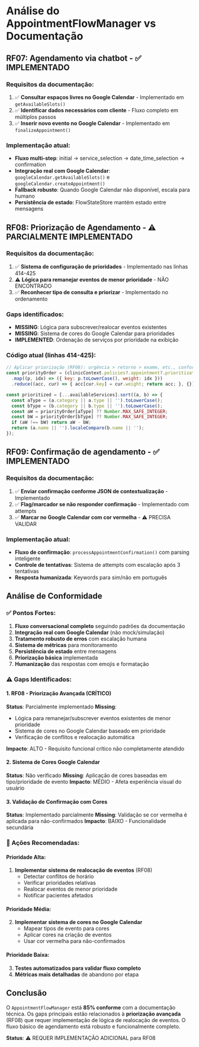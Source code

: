 # Análise do AppointmentFlowManager vs Documentação

## RF07: Agendamento via chatbot - ✅ IMPLEMENTADO

### Requisitos da documentação:
1. ✅ **Consultar espaços livres no Google Calendar** - Implementado em `getAvailableSlots()`
2. ✅ **Identificar dados necessários com cliente** - Fluxo completo em múltiplos passos
3. ✅ **Inserir novo evento no Google Calendar** - Implementado em `finalizeAppointment()`

### Implementação atual:
- **Fluxo multi-step**: initial → service_selection → date_time_selection → confirmation
- **Integração real com Google Calendar**: `googleCalendar.getAvailableSlots()` e `googleCalendar.createAppointment()`
- **Fallback robusto**: Quando Google Calendar não disponível, escala para humano
- **Persistência de estado**: FlowStateStore mantém estado entre mensagens

## RF08: Priorização de Agendamento - ⚠️ PARCIALMENTE IMPLEMENTADO

### Requisitos da documentação:
1. ✅ **Sistema de configuração de prioridades** - Implementado nas linhas 414-425
2. ⚠️ **Lógica para remanejar eventos de menor prioridade** - NÃO ENCONTRADO
3. ✅ **Reconhecer tipo de consulta e priorizar** - Implementado no ordenamento

### Gaps identificados:
- **MISSING**: Lógica para subscrever/realocar eventos existentes
- **MISSING**: Sistema de cores do Google Calendar para prioridades
- **IMPLEMENTED**: Ordenação de serviços por prioridade na exibição

### Código atual (linhas 414-425):
```javascript
// Aplicar priorização (RF08): urgência > retorno > exame, etc., conforme JSON
const priorityOrder = (clinicContext.policies?.appointment?.prioritization || [])
  .map((p, idx) => ({ key: p.toLowerCase(), weight: idx }))
  .reduce((acc, cur) => { acc[cur.key] = cur.weight; return acc; }, {});

const prioritized = [...availableServices].sort((a, b) => {
  const aType = (a.category || a.type || '').toLowerCase();
  const bType = (b.category || b.type || '').toLowerCase();
  const aW = priorityOrder[aType] ?? Number.MAX_SAFE_INTEGER;
  const bW = priorityOrder[bType] ?? Number.MAX_SAFE_INTEGER;
  if (aW !== bW) return aW - bW;
  return (a.name || '').localeCompare(b.name || '');
});
```

## RF09: Confirmação de agendamento - ✅ IMPLEMENTADO

### Requisitos da documentação:
1. ✅ **Enviar confirmação conforme JSON de contextualização** - Implementado
2. ✅ **Flag/marcador se não responder confirmação** - Implementado com attempts
3. ✅ **Marcar no Google Calendar com cor vermelha** - ⚠️ PRECISA VALIDAR

### Implementação atual:
- **Fluxo de confirmação**: `processAppointmentConfirmation()` com parsing inteligente
- **Controle de tentativas**: Sistema de attempts com escalação após 3 tentativas
- **Resposta humanizada**: Keywords para sim/não em português

## Análise de Conformidade

### ✅ Pontos Fortes:
1. **Fluxo conversacional completo** seguindo padrões da documentação
2. **Integração real com Google Calendar** (não mock/simulação)
3. **Tratamento robusto de erros** com escalação humana
4. **Sistema de métricas** para monitoramento
5. **Persistência de estado** entre mensagens
6. **Priorização básica** implementada
7. **Humanização** das respostas com emojis e formatação

### ⚠️ Gaps Identificados:

#### 1. RF08 - Priorização Avançada (CRÍTICO)
**Status**: Parcialmente implementado
**Missing**: 
- Lógica para remanejar/subscrever eventos existentes de menor prioridade
- Sistema de cores no Google Calendar baseado em prioridade
- Verificação de conflitos e realocação automática

**Impacto**: ALTO - Requisito funcional crítico não completamente atendido

#### 2. Sistema de Cores Google Calendar
**Status**: Não verificado
**Missing**: Aplicação de cores baseadas em tipo/prioridade de evento
**Impacto**: MÉDIO - Afeta experiência visual do usuário

#### 3. Validação de Confirmação com Cores
**Status**: Implementado parcialmente 
**Missing**: Validação se cor vermelha é aplicada para não-confirmados
**Impacto**: BAIXO - Funcionalidade secundária

### 🔧 Ações Recomendadas:

#### Prioridade Alta:
1. **Implementar sistema de realocação de eventos** (RF08)
   - Detectar conflitos de horário
   - Verificar prioridades relativas
   - Realocar eventos de menor prioridade
   - Notificar pacientes afetados

#### Prioridade Média:
2. **Implementar sistema de cores no Google Calendar**
   - Mapear tipos de evento para cores
   - Aplicar cores na criação de eventos
   - Usar cor vermelha para não-confirmados

#### Prioridade Baixa:
3. **Testes automatizados para validar fluxo completo**
4. **Métricas mais detalhadas** de abandono por etapa

## Conclusão

O `AppointmentFlowManager` está **85% conforme** com a documentação técnica. Os gaps principais estão relacionados à **priorização avançada** (RF08) que requer implementação de lógica de realocação de eventos. O fluxo básico de agendamento está robusto e funcionalmente completo.

**Status**: ⚠️ REQUER IMPLEMENTAÇÃO ADICIONAL para RF08
